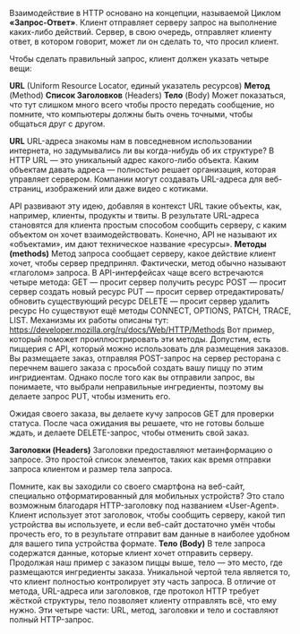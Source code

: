 Взаимодействие в HTTP основано на концепции, называемой Циклом **«Запрос-Ответ»**. Клиент отправляет серверу запрос на выполнение каких-либо действий. Сервер, в свою очередь, отправляет клиенту ответ, в котором говорит, может ли он сделать то, что просил клиент.

Чтобы сделать правильный запрос, клиент должен указать четыре вещи:
 
**URL** (Uniform Resource Locator, единый указатель ресурсов)
**Метод** (Method)
**Список Заголовков** (Headers)
**Тело** (Body)
Может показаться, что тут слишком много всего чтобы просто передать сообщение, но помните, что компьютеры должны быть очень точными, чтобы общаться друг с другом.


**URL**
URL-адреса знакомы нам в повседневном использовании интернета, но задумывались ли вы когда-нибудь об их структуре? В HTTP URL — это уникальный адрес какого-либо объекта. Каким объектам давать адреса — полностью решает организация, которая управляет сервером. Компании могут создавать URL-адреса для веб-страниц, изображений или даже видео с котиками.

API развивают эту идею, добавляя в контекст URL такие объекты, как, например, клиенты, продукты и твиты. В результате URL-адреса становятся для клиента простым способом сообщить серверу, с каким объектом он хочет взаимодействовать. Конечно, API не называют их «объектами», им дают техническое название «ресурсы».
**Методы (methods)**
Метод запроса сообщает серверу, какое действие клиент хочет, чтобы сервер предпринял. Фактически, метод обычно называют «глаголом» запроса.
В API-интерфейсах чаще всего встречаются четыре метода:
GET — просит сервер получить ресурс
POST — просит сервер создать новый ресурс
PUT — просит сервер отредактировать/обновить существующий ресурс
DELETE — просит сервер удалить ресурс
Но существуют ещё методы CONNECT, OPTIONS, PATCH, TRACE, LIST. Механизмы их работы описаны тут: https://developer.mozilla.org/ru/docs/Web/HTTP/Methods 
Вот пример, который поможет проиллюстрировать эти методы. Допустим, есть пиццерия с API, который можно использовать для размещения заказов. Вы размещаете заказ, отправляя POST-запрос на сервер ресторана с перечнем вашего заказа с просьбой создать вашу пиццу по этим ингридиентам. Однако после того как вы отправили запрос, вы понимаете, что выбрали неправильные ингредиенты, поэтому вы делаете запрос PUT, чтобы изменить его.

Ожидая своего заказа, вы делаете кучу запросов GET для проверки статуса. После часа ожидания вы решаете, что не готовы больше ждать, и делаете DELETE-запрос, чтобы отменить свой заказ.

**Заголовки (Headers)**
Заголовки предоставляют метаинформацию о запросе. Это простой список элементов, таких как время отправки запроса клиентом и размер тела запроса.

Помните, как вы заходили со своего смартфона на веб-сайт, специально отформатированный для мобильных устройств? Это стало возможным благодаря HTTP-заголовку под названием «User-Agent». Клиент использует этот заголовок, чтобы сообщить серверу, какой тип устройства вы используете, и если веб-сайт достаточно умён чтобы прочесть его, то в результате отправит вам данные в наиболее удобном для вашего типа устройства формате.
**Тело (Body)**
В теле запроса содержатся данные, которые клиент хочет отправить серверу. Продолжая наш пример с заказом пиццы выше, тело — это место, где размещаются ингредиенты заказа.
Уникальной чертой тела является то, что клиент полностью контролирует эту часть запроса. В отличие от метода, URL-адреса или заголовков, где протокол HTTP требует жёсткой структуры, тело позволяет клиенту отправлять всё, что ему нужно.
Эти четыре части: URL, метод, заголовки и тело и составляют полный HTTP-запрос.

